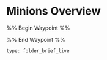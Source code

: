 # Minions Overview

%% Begin Waypoint %%


%% End Waypoint %%

 
```ccard
type: folder_brief_live
```
 
